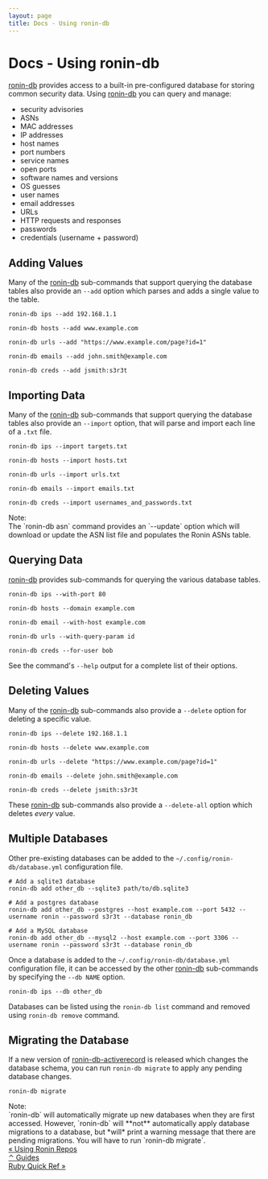 ```yaml
---
layout: page
title: Docs - Using ronin-db
---
```


# Docs - Using ronin-db

[ronin-db] provides access to a built-in pre-configured database for storing
common security data. Using [ronin-db][ronin-db-synopsis] you can query and
manage:

* security advisories
* ASNs
* MAC addresses
* IP addresses
* host names
* port numbers
* service names
* open ports
* software names and versions
* OS guesses
* user names
* email addresses
* URLs
* HTTP requests and responses
* passwords
* credentials (username + password)

## Adding Values

Many of the [ronin-db][ronin-db-synopsis] sub-commands that support querying the
database tables also provide an `--add` option which parses and adds a single
value to the table.

```shell
ronin-db ips --add 192.168.1.1

ronin-db hosts --add www.example.com

ronin-db urls --add "https://www.example.com/page?id=1"

ronin-db emails --add john.smith@example.com

ronin-db creds --add jsmith:s3r3t
```

## Importing Data

Many of the [ronin-db][ronin-db-synopsis] sub-commands that support querying the
database tables also provide an `--import` option, that will parse and import
each line of a `.txt` file.

```shell
ronin-db ips --import targets.txt

ronin-db hosts --import hosts.txt

ronin-db urls --import urls.txt

ronin-db emails --import emails.txt

ronin-db creds --import usernames_and_passwords.txt
```

<article class="message is-dark">
  <div class="message-header">Note:</div>
  <div class="message-body" markdown="1">
The `ronin-db asn` command provides an `--update` option which will download
or update the ASN list file and populates the Ronin ASNs table.
  </div>
</article>

## Querying Data

[ronin-db][ronin-db-synopsis] provides sub-commands for querying the various
database tables.

```shell
ronin-db ips --with-port 80

ronin-db hosts --domain example.com

ronin-db email --with-host example.com

ronin-db urls --with-query-param id

ronin-db creds --for-user bob
```

See the command's `--help` output for a complete list of their options.

## Deleting Values

Many of the [ronin-db][ronin-db-synopsis] sub-commands also provide a `--delete`
option for deleting a specific value.

```shell
ronin-db ips --delete 192.168.1.1

ronin-db hosts --delete www.example.com

ronin-db urls --delete "https://www.example.com/page?id=1"

ronin-db emails --delete john.smith@example.com

ronin-db creds --delete jsmith:s3r3t
```

These [ronin-db][ronin-db-synopsis] sub-commands also provide a `--delete-all`
option which deletes *every* value.

## Multiple Databases

Other pre-existing databases can be added to the
`~/.config/ronin-db/database.yml` configuration file.

```$shell
# Add a sqlite3 database
ronin-db add other_db --sqlite3 path/to/db.sqlite3

# Add a postgres database
ronin-db add other_db --postgres --host example.com --port 5432 --username ronin --password s3r3t --database ronin_db

# Add a MySQL database
ronin-db add other_db --mysql2 --host example.com --port 3306 --username ronin --password s3r3t --database ronin_db
```

Once a database is added to the `~/.config/ronin-db/database.yml` configuration
file, it can be accessed by the other [ronin-db][ronin-db-synopsis] sub-commands
by specifying the `--db NAME` option.

```shell
ronin-db ips --db other_db
```

Databases can be listed using the `ronin-db list` command and removed using
`ronin-db remove` command.

## Migrating the Database

If a new version of [ronin-db-activerecord] is released which changes the
database schema, you can run `ronin-db migrate` to apply any pending database
changes.

```shell
ronin-db migrate
```

<article class="message is-dark">
  <div class="message-header">Note:</div>
  <div class="message-body" markdown="1">
`ronin-db` will automatically migrate up new databases when
they are first accessed. However, `ronin-db` will **not** automatically apply
database migrations to a database, but *will* print a warning message that
there are pending migrations. You will have to run `ronin-db migrate`.
  </div>
</article>

<div class="level">
  <div class="level-left">
    <a class="button" href="../using-ronin-repos/">
      &laquo; Using Ronin Repos
    </a>
  </div>

  <div class="level-item">
    <a class="button" href="/docs/#guides">
      &#x2303; Guides
    </a>
  </div>

  <div class="level-right">
    <a class="button" href="../ruby-quick-ref/">
      Ruby Quick Ref &raquo;
    </a>
  </div>
</div>

[ronin-db]: https://github.com/ronin-rb/ronin-db#readme
[ronin-db-synopsis]: https://github.com/ronin-rb/ronin-db#synopsis
[ronin-db-activerecord]: https://github.com/ronin-rb/ronin-db-activerecord#readme
